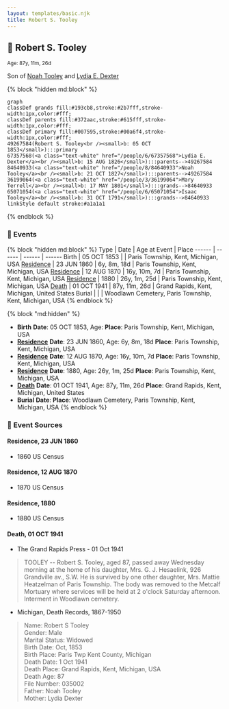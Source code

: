 ```yaml
---
layout: templates/basic.njk
title: Robert S. Tooley
---
```

## 🔵 Robert S. Tooley
<small>Age: 87y, 11m, 26d</small>

Son of [Noah Tooley](/people/8/84640933) and [Lydia E. Dexter](/people/6/67357568)

{% block "hidden md:block" %}
```mermaid
graph
classDef grands fill:#193cb8,stroke:#2b7fff,stroke-width:1px,color:#fff;
classDef parents fill:#372aac,stroke:#615fff,stroke-width:1px,color:#fff;
classDef primary fill:#007595,stroke:#00a6f4,stroke-width:1px,color:#fff;
49267584(Robert S. Tooley<br /><small>b: 05 OCT 1853</small>):::primary
67357568(<a class="text-white" href="/people/6/67357568">Lydia E. Dexter</a><br /><small>b: 15 AUG 1826</small>):::parents-->49267584
84640933(<a class="text-white" href="/people/8/84640933">Noah Tooley</a><br /><small>b: 21 OCT 1827</small>):::parents-->49267584
36199064(<a class="text-white" href="/people/3/36199064">Mary Terrell</a><br /><small>b: 17 MAY 1801</small>):::grands-->84640933
65071054(<a class="text-white" href="/people/6/65071054">Isaac Tooley</a><br /><small>b: 31 OCT 1791</small>):::grands-->84640933
linkStyle default stroke:#a1a1a1
```
{% endblock %}

### 📆 Events

{% block "hidden md:block" %}
Type | Date | Age at Event | Place
------ | ------ | ------ | ------
Birth | 05 OCT 1853 |  | Paris Township, Kent, Michigan, USA
[Residence](#event-event-0) | 23 JUN 1860 | 6y, 8m, 18d | Paris Township, Kent, Michigan, USA
[Residence](#event-event-1) | 12 AUG 1870 | 16y, 10m, 7d | Paris Township, Kent, Michigan, USA
[Residence](#event-event-2) | 1880 | 26y, 1m, 25d | Paris Township, Kent, Michigan, USA
[Death](#event-event-6) | 01 OCT 1941 | 87y, 11m, 26d | Grand Rapids, Kent, Michigan, United States
Burial |  |  | Woodlawn Cemetery, Paris Township, Kent, Michigan, USA
{% endblock %}

{% block "md:hidden" %}
- **Birth**
**Date**: 05 OCT 1853, Age:
**Place**: Paris Township, Kent, Michigan, USA
- **[Residence](#event-event-0)**
**Date**: 23 JUN 1860, Age: 6y, 8m, 18d
**Place**: Paris Township, Kent, Michigan, USA
- **[Residence](#event-event-1)**
**Date**: 12 AUG 1870, Age: 16y, 10m, 7d
**Place**: Paris Township, Kent, Michigan, USA
- **[Residence](#event-event-2)**
**Date**: 1880, Age: 26y, 1m, 25d
**Place**: Paris Township, Kent, Michigan, USA
- **[Death](#event-event-6)**
**Date**: 01 OCT 1941, Age: 87y, 11m, 26d
**Place**: Grand Rapids, Kent, Michigan, United States
- **Burial**
**Date**:
**Place**: Woodlawn Cemetery, Paris Township, Kent, Michigan, USA
{% endblock %}

### 📰 Event Sources

#### <a id="event-event-0"></a> Residence, 23 JUN 1860
* 1860 US Census

#### <a id="event-event-1"></a> Residence, 12 AUG 1870
* 1870 US Census

#### <a id="event-event-2"></a> Residence, 1880
* 1880 US Census

#### <a id="event-event-6"></a> Death, 01 OCT 1941
* The Grand Rapids Press  - 01 Oct 1941
>   
  > TOOLEY -- Robert S. Tooley, aged 87, passed away Wednesday morning at the home of his daughter, Mrs. G. J. Hesaelink, 926 Grandville av., S.W. He is survived by one other daughter, Mrs. Mattie Heatzelman of Paris Township. The body was removed to the Metcalf Mortuary where services will be held at 2 o'clock Saturday afternoon. Interment in Woodlawn cemetery.
* Michigan, Death Records, 1867-1950
>   
  > Name: Robert S Tooley  
  > Gender: Male  
  > Marital Status: Widowed  
  > Birth Date: Oct, 1853  
  > Birth Place: Paris Twp Kent County, Michigan  
  > Death Date: 1 Oct 1941  
  > Death Place: Grand Rapids, Kent, Michigan, USA  
  > Death Age: 87  
  > File Number: 035002  
  > Father: Noah Tooley  
  > Mother: Lydia Dexter
